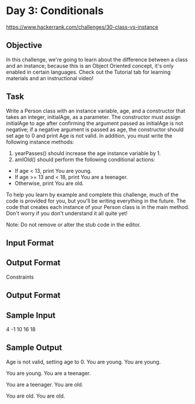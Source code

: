 # Day 3: Conditionals

https://www.hackerrank.com/challenges/30-class-vs-instance

## Objective 

In this challenge, we're going to learn about the difference between a class and an instance; because this is an Object Oriented concept, it's only enabled in certain languages. Check out the Tutorial tab for learning materials and an instructional video!

## Task 

Write a Person class with an instance variable, age, and a constructor that takes an integer, initialAge, as a parameter. The constructor must assign initialAge to age after confirming the argument passed as initialAge is not negative; if a negative argument is passed as age, the constructor should set age  to 0 and print Age is not valid. In addition, you must write the following instance methods:

1. yearPasses() should increase the age instance variable by 1.
2. amIOld() should perform the following conditional actions:
+ If age < 13, print You are young.
+ If age >= 13 and < 18, print You are a teenager.
+ Otherwise, print You are old.

To help you learn by example and complete this challenge, much of the code is provided for you, but you'll be writing everything in the future. The code that creates each instance of your Person class is in the main method. Don't worry if you don't understand it all quite yet!

Note: Do not remove or alter the stub code in the editor.

## Input Format


## Output Format

Constraints

## Output Format


## Sample Input
4
-1
10
16
18

## Sample Output

Age is not valid, setting age to 0.
You are young.
You are young.

You are young.
You are a teenager.

You are a teenager.
You are old.

You are old.
You are old.
